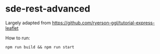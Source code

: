 # sde-rest-advanced

Largely adapted from https://github.com/ryerson-ggl/tutorial-express-leaflet

How to run:

```
npm run build && npm run start
```
